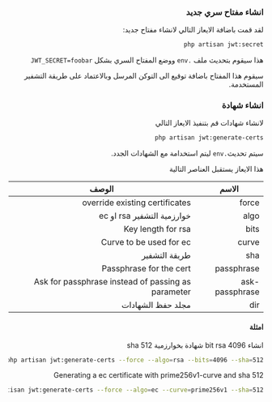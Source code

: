 <div dir="rtl" align="right">

### انشاء مفتاح سري جديد

لقد قمت باضافة الايعاز التالي لانشاء مفتاح جديد:

```bash
php artisan jwt:secret
```

هذا سيقوم بتحديث ملف `.env` ووضع المفتاح السري بشكل `JWT_SECRET=foobar`

سيقوم هذا المفتاح باضافة توقيع الى التوكن المرسل وبالاعتماد على طريقة التشفير المستخدمة.

### انشاء شهادة

لانشاء شهادات قم بتنفيذ الايعاز التالي 

```bash
php artisan jwt:generate-certs
```

سيتم تحديث`.env` ليتم استخدامة مع الشهادات الجدد. 

هذا الايعاز يستقبل العناصر التالية

| الاسم | الوصف |
|---|---|
| force | override existing certificates |
| algo | خوارزمية التشفير rsa او ec |
| bits | Key length for rsa |
| curve | Curve to be used for ec |
| sha | طريقة التشفير |
| passphrase | Passphrase for the cert |
| ask-passphrase | Ask for passphrase instead of passing as parameter |
| dir | مجلد حفظ الشهادات |

#### امثلة 

انشاء 4096 bit rsa شهادة بخوارزمية sha 512

```bash
php artisan jwt:generate-certs --force --algo=rsa --bits=4096 --sha=512
```

Generating a ec certificate with prime256v1-curve and sha 512

```bash
php artisan jwt:generate-certs --force --algo=ec --curve=prime256v1 --sha=512
```

</div>
